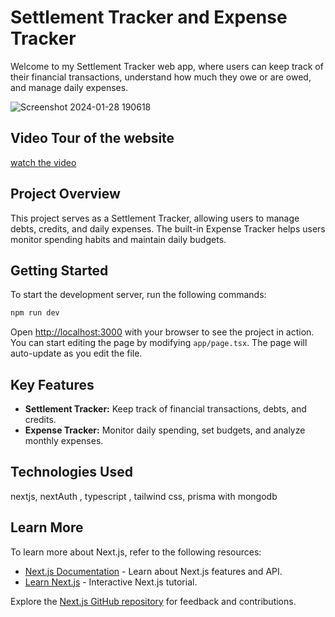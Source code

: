 # Settlement Tracker and Expense Tracker

Welcome to my Settlement Tracker web app, where users can keep track of their financial transactions, understand how much they owe or are owed, and manage daily expenses.

![Screenshot 2024-01-28 190618](https://github.com/BhatNishanthGanesh/SettlementTracker/assets/102415498/734db9c4-d3ea-433f-a1f8-b4f12d4f008d)

## Video Tour of the website
[watch the video](https://drive.google.com/file/d/1hP_TCioLhe8lyZ7-tc4b0a_soIZ9ruk9/view?usp=drive_link)

## Project Overview

This project serves as a Settlement Tracker, allowing users to manage debts, credits, and daily expenses. The built-in Expense Tracker helps users monitor spending habits and maintain daily budgets.

## Getting Started

To start the development server, run the following commands:

```bash
npm run dev
```

Open [http://localhost:3000](http://localhost:3000) with your browser to see the project in action. You can start editing the page by modifying `app/page.tsx`. The page will auto-update as you edit the file.

## Key Features

- **Settlement Tracker:** Keep track of financial transactions, debts, and credits.
- **Expense Tracker:** Monitor daily spending, set budgets, and analyze monthly expenses.

## Technologies Used

nextjs, nextAuth , typescript , tailwind css, prisma with mongodb

## Learn More

To learn more about Next.js, refer to the following resources:

- [Next.js Documentation](https://nextjs.org/docs) - Learn about Next.js features and API.
- [Learn Next.js](https://nextjs.org/learn) - Interactive Next.js tutorial.

Explore the [Next.js GitHub repository](https://github.com/vercel/next.js/) for feedback and contributions.
